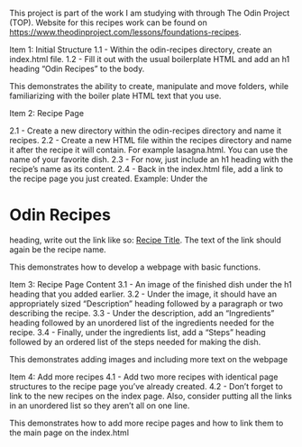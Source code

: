 This project is part of the work I am studying with through The Odin Project (TOP).
Website for this recipes work can be found on https://www.theodinproject.com/lessons/foundations-recipes.

Item 1: Initial Structure
1.1 - Within the odin-recipes directory, create an index.html file.
1.2 - Fill it out with the usual boilerplate HTML and add an h1 heading “Odin Recipes” to the body.

This demonstrates the ability to create, manipulate and move folders, while familiarizing with the 
boiler plate HTML text that you use. 

Item 2: Recipe Page

2.1 - Create a new directory within the odin-recipes directory and name it recipes.
2.2 - Create a new HTML file within the recipes directory and name it after the recipe it will contain. For example lasagna.html. You can use the name of your favorite dish.
2.3 - For now, just include an h1 heading with the recipe’s name as its content.
2.4 - Back in the index.html file, add a link to the recipe page you just created. 
Example: Under the <h1>Odin Recipes</h1> heading, write out the link like so: <a href="recipes/recipename.html">Recipe Title</a>. The text of the link should again be the recipe name.

This demonstrates how to develop a webpage with basic functions.

Item 3: Recipe Page Content
3.1 - An image of the finished dish under the h1 heading that you added earlier. 
3.2 - Under the image, it should have an appropriately sized “Description” heading followed by a paragraph or two describing the recipe.
3.3 - Under the description, add an “Ingredients” heading followed by an unordered list of the ingredients needed for the recipe.
3.4 - Finally, under the ingredients list, add a “Steps” heading followed by an ordered list of the steps needed for making the dish.

This demonstrates adding images and including more text on the webpage

Item 4: Add more recipes
4.1 - Add two more recipes with identical page structures to the recipe page you’ve already created.
4.2 - Don’t forget to link to the new recipes on the index page. Also, consider putting all the links in an unordered list so they aren’t all on one line.

This demonstrates how to add more recipe pages and how to link them to the main page on the index.html